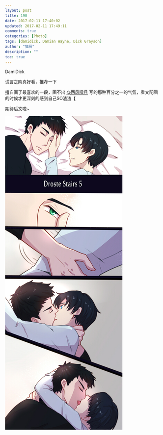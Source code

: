 ```yaml
---
layout: post
title: 190
date: 2017-02-11 17:40:02
updated: 2017-02-11 17:49:11
comments: true
categories: [Photo]
tags: [damidick, Damian Wayne, Dick Grayson]
author: "猫厨"
description: ""
toc: true
---
```


<p>DamiDick</p> 
<p>谎言之阶真好看，推荐一下</p> 
<p>擅自画了最喜欢的一段，画不出&nbsp;<a target="_blank" loftermentionblogid="484406819" href="http://www.lofter.com/mentionredirect.do?blogId=484406819"  >@西风啸月</a>&nbsp;写的那种百分之一的气氛，看文配图的时候才更深刻的感到自己SO渣渣【</p> 
<p>期待后文啦~</p>

![](https://raw.githubusercontent.com/alicewish/meowchain247/master/img_cVZNdzJtQk9JV2REZHhtQXFYUGVnMkx0Ulo5NWlHTEVqV2oyUkF0YU5zc0htVFc0SkVKZ2x3PT0.jpg)